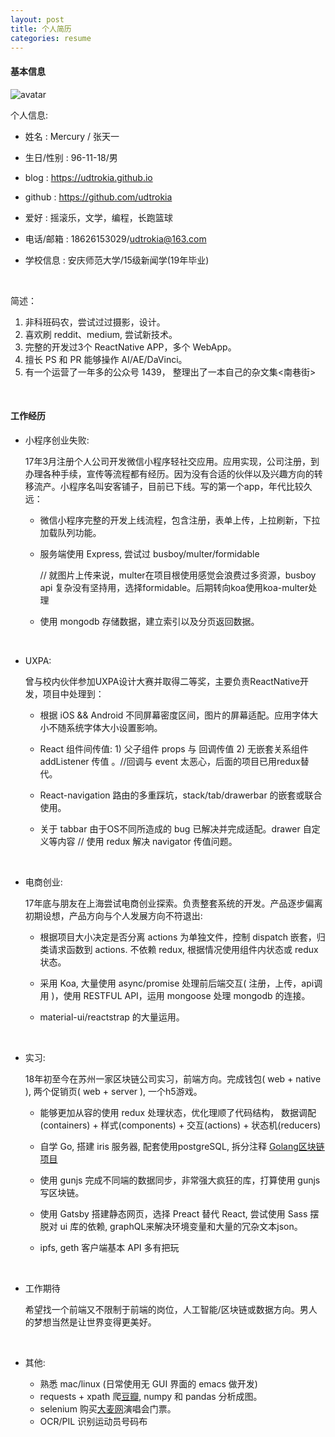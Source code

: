 ```yaml
---
layout: post
title: 个人简历
categories: resume
---
```




#### 基本信息

![avatar]

个人信息: 
+ 姓名 : Mercury / 张天一
+ 生日/性别 : 96-11-18/男  
+ blog : https://udtrokia.github.io
+ github : https://github.com/udtrokia
+ 爱好 : 摇滚乐，文学，编程，长跑篮球  
+ 电话/邮箱 : 18626153029/udtrokia@163.com  
+ 学校信息 : 安庆师范大学/15级新闻学(19年毕业)  

  ​

简述：

1) 非科班码农，尝试过过摄影，设计。  
2) 喜欢刷 reddit、medium, 尝试新技术。  
3) 完整的开发过3个 ReactNative APP，多个 WebApp。  
4) 擅长 PS 和 PR 能够操作 AI/AE/DaVinci。  
5) 有一个运营了一年多的公众号 1439， 整理出了一本自己的杂文集<南巷街>  

  ​
  
#### 工作经历

+ 小程序创业失败:

  17年3月注册个人公司开发微信小程序轻社交应用。应用实现，公司注册，到办理各种手续，宣传等流程都有经历。因为没有合适的伙伴以及兴趣方向的转移流产。小程序名叫安客铺子，目前已下线。写的第一个app，年代比较久远：

  + 微信小程序完整的开发上线流程，包含注册，表单上传，上拉刷新，下拉加载队列功能。

  + 服务端使用 Express, 尝试过 busboy/multer/formidable

    // 就图片上传来说，multer在项目根使用感觉会浪费过多资源，busboy api 复杂没有坚持用，选择formidable。后期转向koa使用koa-multer处理

  + 使用 mongodb 存储数据，建立索引以及分页返回数据。

  ​

+ UXPA: 

  曾与校内伙伴参加UXPA设计大赛并取得二等奖，主要负责ReactNative开发，项目中处理到：

	+ 根据 iOS && Android 不同屏幕密度区间，图片的屏幕适配。应用字体大小不随系统字体大小设置影响。

	+ React 组件间传值:  1) 父子组件 props 与 回调传值  2) 无嵌套关系组件 addListener 传值 。//回调与 event 太恶心，后面的项目已用redux替代。

	+ React-navigation 路由的多重踩坑，stack/tab/drawerbar 的嵌套或联合使用。

	- 关于 tabbar 由于OS不同所造成的 bug 已解决并完成适配。drawer 自定义等内容 // 使用 redux 解决 navigator 传值问题。

  ​

- 电商创业:

  17年底与朋友在上海尝试电商创业探索。负责整套系统的开发。产品逐步偏离初期设想，产品方向与个人发展方向不符退出:

  + 根据项目大小决定是否分离 actions 为单独文件，控制 dispatch 嵌套，归类请求函数到 actions. 不依赖 redux, 根据情况使用组件内状态或 redux 状态。


  + 采用 Koa, 大量使用 async/promise 处理前后端交互( 注册，上传，api调用 )，使用 RESTFUL API，运用 mongoose 处理 mongodb 的连接。

  + material-ui/reactstrap 的大量运用。

    ​

- 实习:

  18年初至今在苏州一家区块链公司实习，前端方向。完成钱包( web + native ), 两个促销页( web + server ), 一个h5游戏。

  - 能够更加从容的使用 redux 处理状态，优化理顺了代码结构， 数据调配(containers) + 样式(components) + 交互(actions) + 状态机(reducers)

  - 自学 Go, 搭建 iris 服务器, 配套使用postgreSQL, 拆分注释 [Golang区块链项目][Golang区块链项目]

  - 使用 gunjs 完成不同端的数据同步，非常强大疯狂的库，打算使用 gunjs 写区块链。

  - 使用 Gatsby 搭建静态网页，选择 Preact 替代 React, 尝试使用 Sass 摆脱对 ui 库的依赖, graphQL来解决环境变量和大量的冗杂文本json。

  - ipfs, geth 客户端基本 API 多有把玩

    ​

+ 工作期待

  希望找一个前端又不限制于前端的岗位，人工智能/区块链或数据方向。男人的梦想当然是让世界变得更美好。

  ​


+ 其他:
  + 熟悉 mac/linux (日常使用无 GUI 界面的 emacs 做开发)
  + requests + xpath 爬[豆瓣][豆瓣], numpy 和 pandas 分析成图。
  + selenium 购买[大麦网][大麦网]演唱会门票。
  + OCR/PIL 识别运动员号码布




[Golang区块链项目]: http://localhost:4000/blockchain/2018/02/04/stucture.html
[豆瓣]: https://github.com/udtrokia/doubaner
[大麦网]: https://github.com/udtrokia/damai
[gayhub]: https://github.com/udtrokia




[avatar]: {{"/_public/resume/avatar.png"}}
[Golang区块链项目]: http://udtrokia.github.io/blockchain/2018/02/04/stucture.html
[豆瓣]: https://github.com/udtrokia/doubaner
[大麦网]: https://github.com/udtrokia/damai
[gayhub]: https://github.com/udtrokia
